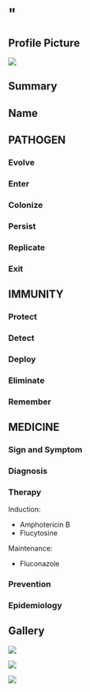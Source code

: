 # "

## Profile Picture

![](1.jpeg)

## Summary

## Name

## PATHOGEN

### Evolve

### Enter

### Colonize

### Persist

### Replicate

### Exit

## IMMUNITY

### Protect

### Detect

### Deploy

### Eliminate

### Remember

## MEDICINE

### Sign and Symptom

### Diagnosis

### Therapy

Induction:

- Amphotericin B
- Flucytosine

Maintenance:

- Fluconazole

### Prevention

### Epidemiology

## Gallery

![](2.jpeg)

![](3.jpeg)

![](4.jpeg)
